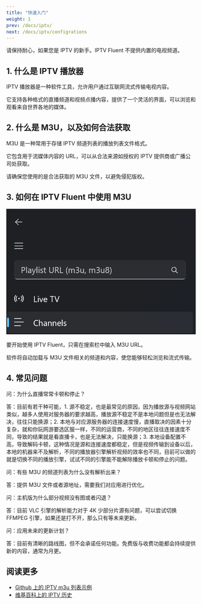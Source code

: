 ```yaml
---
title: "快速入门"
weight: 1
prev: /docs/iptv/
next: /docs/iptv/configrations
---
```


请保持耐心，如果您是 IPTV 的新手。IPTV Fluent 不提供内置的电视频道。

<!--more-->

## 1. 什么是 IPTV 播放器

IPTV 播放器是一种软件工具，允许用户通过互联网流式传输电视内容。

它支持各种格式的直播频道和视频点播内容，提供了一个灵活的界面，可以浏览和观看来自世界各地的媒体。

## 2. 什么是 M3U，以及如何合法获取

M3U 是一种常用于存储 IPTV 频道列表的播放列表文件格式。

它包含用于流媒体内容的 URL，可以从合法来源如授权的 IPTV 提供商或广播公司处获取。

请确保您使用的是合法获取的 M3U 文件，以避免侵犯版权。

## 3. 如何在 IPTV Fluent 中使用 M3U

![VLC Network Panel](https://github.com/JimmyRespawn/IPTV-Fluent/raw/main/doc/images/SearchSectionIPTVFluent.png?raw=true)

要开始使用 IPTV Fluent，只需在搜索栏中输入 M3U URL。

软件将自动加载与 M3U 文件相关的频道和内容，使您能够轻松浏览和流式传输。

## 4. 常见问题

问：为什么直播常常卡顿和停止？

答：目前有若干种可能，1. 源不稳定，也是最常见的原因，因为播放源与视频网站类似，越多人使用对服务器的要求越高，播放源不稳定不是本地问题但是也无法解决，往往只能换源；2. 本地与对应源服务器的连接速度慢，直播取决的因素十分复杂，就和你玩网游要选区服一样，不同的运营商，不同的地区往往连接速度不同，导致的结果就是看直播卡，也是无法解决，只能换源；3. 本地设备配置不高，导致解码卡顿，这种情况是源和连接速度都稳定，但是视频传输到设备以后，本地的机器来不及解析，不同的播放器引擎解析视频的效率也不同，目前可以做的就是切换不同的播放引擎，试试不同的引擎能不能解除播放卡顿和停止的问题。

问：有些 M3U 的频道列表为什么没有解析出来？

答：提供 M3U 文件或者源地址，需要我们对应用进行优化。

问：主机版为什么部分视频没有图或者闪退？

答：目前 VLC 引擎的解析能力对于 4K 少部分片源有问题，可以尝试切换 FFMPEG 引擎，如果还是打不开，那么只有等未来更新。

问：应用未来的更新计划？

答：目前有清晰的路线图，但不会承诺任何功能。免费版与收费功能都会持续提供新的内容，通常为月更。

<!-- {{< bilibili BV1c64y1n77m >}} -->

## 阅读更多

- [Github 上的 IPTV m3u 列表示例](https://github.com/search?q=iptv+list&type=repositories)
- [维基百科上的 IPTV 历史](https://zh.wikipedia.org/wiki/IPTV)
